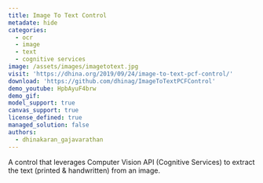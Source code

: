 ```yaml
---
title: Image To Text Control
metadate: hide
categories:
  - ocr
  - image
  - text
  - cognitive services
image: /assets/images/imagetotext.jpg
visit: 'https://dhina.org/2019/09/24/image-to-text-pcf-control/'
download: 'https://github.com/dhinag/ImageToTextPCFControl'
demo_youtube: HpbAyuF4brw
demo_gif: 
model_support: true
canvas_support: true
license_defined: true
managed_solution: false
authors:
  - dhinakaran_gajavarathan
---
```


A control that leverages Computer Vision API (Cognitive Services) to extract the text (printed & handwritten) from an image.
